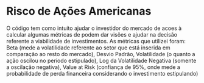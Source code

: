 # Risco de Ações Americanas
O código tem como intuito ajudar o investidor do mercado de acoes à calcular algumas métricas de podem dar visões e ajudar na decisão referente a viabilidade de investimentos. 
As métricas que utilizei foram: Beta (mede a volatilidade referente ao setor que está inserida em comparação ao resto do mercado), Desvio Padrão, Volatilidade (o quanto a ação oscilou no período estipulado), Log da Volatilidade Negativa (somente a oscilação negativa), Value at Risk (confiança de 95%, onde mede a probabilidade de perda financeira considerando o investimento estipulando)
